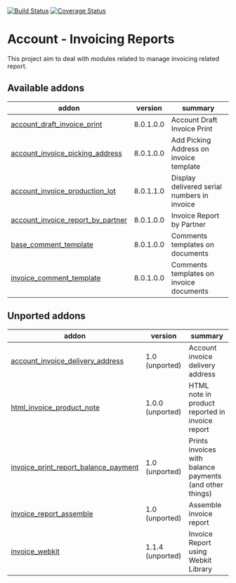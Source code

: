 [![Build Status](https://travis-ci.org/OCA/account-invoice-reporting.svg?branch=8.0)](https://travis-ci.org/OCA/account-invoice-reporting)
[![Coverage Status](https://coveralls.io/repos/OCA/account-invoice-reporting/badge.png?branch=8.0)](https://coveralls.io/r/OCA/account-invoice-reporting?branch=8.0)

Account - Invoicing Reports
===========================

This project aim to deal with modules related to manage invoicing related report.

[//]: # (addons)

Available addons
----------------
addon | version | summary
--- | --- | ---
[account_draft_invoice_print](account_draft_invoice_print/) | 8.0.1.0.0 | Account Draft Invoice Print
[account_invoice_picking_address](account_invoice_picking_address/) | 8.0.1.0.0 | Add Picking Address on invoice template
[account_invoice_production_lot](account_invoice_production_lot/) | 8.0.1.1.0 | Display delivered serial numbers in invoice
[account_invoice_report_by_partner](account_invoice_report_by_partner/) | 8.0.1.0.0 | Invoice Report by Partner
[base_comment_template](base_comment_template/) | 8.0.1.0.0 | Comments templates on documents
[invoice_comment_template](invoice_comment_template/) | 8.0.1.0.0 | Comments templates on invoice documents


Unported addons
---------------
addon | version | summary
--- | --- | ---
[account_invoice_delivery_address](account_invoice_delivery_address/) | 1.0 (unported) | Account invoice delivery address
[html_invoice_product_note](html_invoice_product_note/) | 1.0.0 (unported) | HTML note in product reported in invoice report
[invoice_print_report_balance_payment](invoice_print_report_balance_payment/) | 1.0 (unported) | Prints invoices with balance payments (and other things)
[invoice_report_assemble](invoice_report_assemble/) | 1.0 (unported) | Assemble invoice report
[invoice_webkit](invoice_webkit/) | 1.1.4 (unported) | Invoice Report using Webkit Library

[//]: # (end addons)
